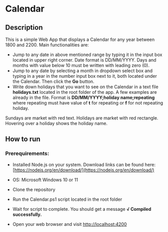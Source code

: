 # Calendar

## Description

This is a simple Web App that displays a Calendar for any year between 1800 and 2200. Main functionalities are:

- Jump to any date in above mentioned range by typing it in the input box located in upper right corner. Date format is DD/MM/YYYY. Days and months with value below 10 must be written with leading zero (0).
- Jump to any date by selecting a month in dropdown select box and typing in a year in the number input box next to it, both located under the Calendar. Then click the **Go** button.
- Write down holidays that you want to see on the Calendar in a text file **holidays.txt** located in the root folder of the app. A few examples are already in the file. Format is **DD/MM/YYYY;holiday name;repeating** where repeating must have value of **t** for repeating or **f** for not repeating holiday.

Sundays are market with red text. Holidays are market with red rectangle. Hovering over a holiday shows the holiday name.

## How to run

### Prerequirements:

- Installed Node.js on your system. Download links can be found here: [https://nodejs.org/en/download/](https://nodejs.org/en/download/)
- OS: Microsoft Windows 10 or 11

- Clone the repository
- Run the Calendar.ps1 script located in the root folder
- Wait for script to complete. You should get a message **√ Compiled successfully.**
- Open your web browser and visit [http://localhost:4200](http://localhost:4200/)
